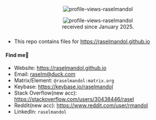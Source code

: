 <p align="center">
    <img src="https://count.getloli.com/get/@:raselmandol?theme=rule34" alt="profile-views-raselmandol">
</p>
<div align="center">
    <img src="https://komarev.com/ghpvc/?username=raselmandol" alt="profile-views-raselmandol">
 </div>
<div align="center">received since January 2025. </div>

###

* This repo contains files for https://raselmandol.github.io

#### Find me👀

* Website: <https://raselmandol.github.io>
* Email: <raselm@duck.com>
* Matrix/Element: `@raselmandol:matrix.org`
* Keybase: <https://keybase.io/raselmandol>
* Stack Overflow(new acc): <https://stackoverflow.com/users/30438446/rasel>
* Reddit(new acc): <https://www.reddit.com/user/rmandol>
* LinkedIn: `raselmandol`